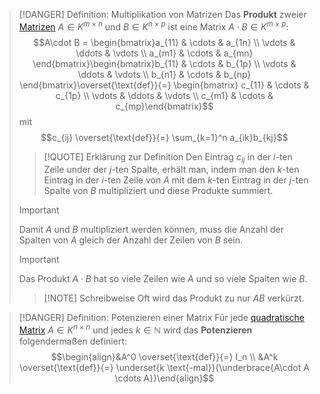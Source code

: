 > [!DANGER] Definition: Multiplikation von Matrizen
> Das **Produkt** zweier [Matrizen](../Matrix.md) $A \in K^{m\times n}$ und $B \in K^{n\times p}$ ist eine Matrix $A\cdot B \in K^{m\times p}$:
> $$A\cdot B = \begin{bmatrix}a_{11} & \cdots & a_{1n} \\ \vdots & \ddots & \vdots \\ a_{m1} & \cdots & a_{mn} \end{bmatrix}\begin{bmatrix}b_{11} & \cdots & b_{1p} \\ \vdots & \ddots & \vdots \\ b_{n1} & \cdots & b_{np} \end{bmatrix}\overset{\text{def}}{=} \begin{bmatrix} c_{11} & \cdots & c_{1p} \\ \vdots & \ddots & \vdots \\ c_{m1} & \cdots & c_{mp}\end{bmatrix}$$
> mit
> $$c_{ij} \overset{\text{def}}{=} \sum_{k=1}^n a_{ik}b_{kj}$$
> > [!QUOTE] Erklärung zur Definition
> > Den Eintrag $c_{ij}$ in der $i$-ten Zeile under der $j$-ten Spalte, erhält man, indem man den $k$-ten Eintrag in der $i$-ten Zeile von $A$ mit dem $k$-ten Eintrag in der $j$-ten Spalte von $B$ multipliziert und diese Produkte summiert.
> 
> > [!IMPORTANT] 
> > Damit $A$ und $B$ multipliziert werden können, muss die Anzahl der Spalten von $A$ gleich der Anzahl der Zeilen von $B$ sein.
>
> > [!IMPORTANT] 
> > Das Produkt $A\cdot B$ hat so viele Zeilen wie $A$ und so viele Spalten wie $B$.
> 
> > [!NOTE] Schreibweise
> > Oft wird das Produkt zu nur $AB$ verkürzt.

> [!DANGER] Definition: Potenzieren einer Matrix
> Für jede [quadratische Matrix](../Matrix.md) $A\in K^{n\times n}$ und jedes $k \in \mathbb{N}$ wird das **Potenzieren** folgendermaßen definiert:
> $$\begin{align}&A^0 \overset{\text{def}}{=} I_n \\ &A^k \overset{\text{def}}{=} \underset{k \text{-mal}}{\underbrace{A\cdot A \cdots A}}\end{align}$$